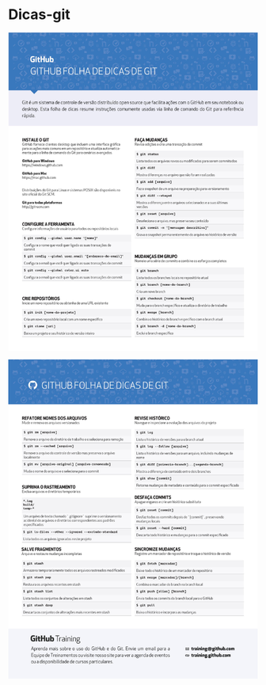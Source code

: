 # Dicas-git



![alt text](https://github.com/CCGIRLS/Dicas-git/blob/master/image/0001.jpg)

![alt text](https://github.com/CCGIRLS/Dicas-git/blob/master/image/0002.jpg)

